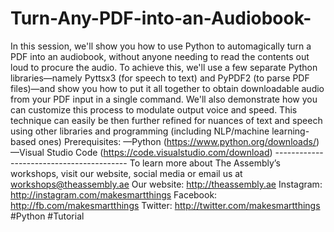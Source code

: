 # Turn-Any-PDF-into-an-Audiobook-
In this session, we'll show you how to use Python to automagically turn a PDF into an audiobook, without anyone needing to read the contents out loud to procure the audio. To achieve this, we'll use a few separate Python libraries—namely Pyttsx3 (for speech to text) and PyPDF2 (to parse PDF files)—and show you how to put it all together to obtain downloadable audio from your PDF input in a single command. We'll also demonstrate how you can customize this process to modulate output voice and speed. This technique can easily be then further refined for nuances of text and speech using other libraries and programming (including NLP/machine learning-based ones)  Prerequisites: —Python (https://www.python.org/downloads/) —Visual Studio Code (https://code.visualstudio.com/download) -----------------------------------------  To learn more about The Assembly’s workshops, visit our website, social media or email us at workshops@theassembly.ae  Our website: http://theassembly.ae Instagram: http://instagram.com/makesmartthings Facebook: http://fb.com/makesmartthings Twitter: http://twitter.com/makesmartthings  #Python #Tutorial
